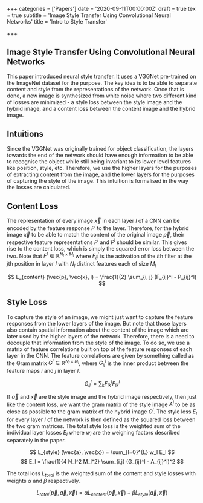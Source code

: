 +++
categories = ['Papers']
date = '2020-09-11T00:00:00Z'
draft = true
tex = true
subtitle = 'Image Style Transfer Using Convolutional Neural Networks'
title = 'Intro to Style Transfer'

+++
## Image Style Transfer Using Convolutional Neural Networks

This paper introduced neural style transfer. It uses a VGGNet pre-trained on the ImageNet dataset for the purpose. The key idea is to be able to separate content and style from the representations of the network. Once that is done, a new image is synthesized from white noise where two different kind of losses are minimized - a style loss between the style image and the hybrid image, and a content loss between the content image and the hybrid image.

## Intuitions

Since the VGGNet was originally trained for object classification, the layers towards the end of the network should have enough information to be able to recognise the object while still being invariant to its lower level features like position, style, etc. Therefore, we use the higher layers for the purposes of extracting content from the image, and the lower layers for the purposes of capturing the style of the image. This intuition is formalised in the way the losses are calculated.

## Content Loss

The representation of every image $\vec{x}$ in each layer $l$ of a CNN can be encoded by the feature response $F^l$ to the layer. Therefore, for the hybrid image $\vec{x}$ to be able to match the content of the original image $\vec{p}$, their respective feature representations $F^l$ and $P^l$ should be similar. This gives rise to the content loss, which is simply the squared error loss between the two. Note that $F^l \in \mathbb{R}^{N_l \times M_l}$ where $F_{ij}^{l}$ is the activation of the $i$th filter at the $j$th position in layer $l$ with $N_l$ distinct features each of size $M_l$

$$ L_{content} (\vec{p}, \vec{x}, l) = \frac{1}{2} \sum_{i, j} (F_{ij}^l - P_{ij}^l) $$

## Style Loss

To capture the style of an image, we might just want to capture the feature responses from the lower layers of the image. But note that those layers also contain spatial information about the content of the image which are later used by the higher layers of the network. Therefore, there is a need to decouple that information from the style of the image. To do so, we use a matrix of feature correlations built on top of the feature responses of each layer in the CNN. The feature correlations are given by something called as the Gram matrix $G^l \in \mathbb{R}^{N_l \times N_l}$, where $G_{ij}^l$ is the inner product between the feature maps $i$ and $j$ in layer $l$. 

$$
G_{ij}^l = \sum_k F_{ik}^l F_{jk}^l
$$

If $\vec{a}$ and $\vec{x}$ are the style image and the hybrid image respectively, then just like the content loss, we want the gram matrix of the style image $A^l$ to be as close as possible to the gram matrix of the hybrid image $G^l$. The style loss $E_l$ for every layer $l$ of the network is then defined as the squared loss between the two gram matrices. The total style loss is the weighted sum of the individual layer losses $E_l$ where $w_l$ are the weighing factors described separately in the paper.

$$
L_{style} (\vec{a}, \vec{x}) = \sum_{l=0}^{L} w_l E_l
$$
$$
E_l = \frac{1}{4 N_l^2 M_l^2} \sum_{i,j} (G_{ij}^l - A_{ij}^l)^2
$$

The total loss $L_{total}$ is the weighted sum of the content and style losses with weights $\alpha$ and $\beta$ respectively.

$$
L_{total} (\vec{p}, \vec{a}, \vec{x}) = \alpha L_{content} (\vec{p}, \vec{x}) + \beta L_{style} (\vec{a}, \vec{x})
$$